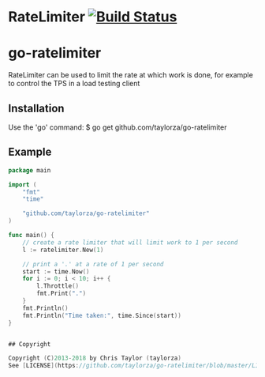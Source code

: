 # RateLimiter [![Build Status](https://travis-ci.org/taylorza/go-ratelimiter.svg?branch=master)](https://travis-ci.org/taylorza/go-ratelimiter)

# go-ratelimiter
RateLimiter can be used to limit the rate at which work is done, for example to control the TPS in a load testing client

## Installation
Use the 'go' command:
    $ go get github.com/taylorza/go-ratelimiter

## Example

```go
package main

import (
	"fmt"
	"time"

	"github.com/taylorza/go-ratelimiter"
)

func main() {
	// create a rate limiter that will limit work to 1 per second
	l := ratelimiter.New(1)

	// print a '.' at a rate of 1 per second
	start := time.Now()
	for i := 0; i < 10; i++ {
		l.Throttle()
		fmt.Print(".")
	}
	fmt.Println()
	fmt.Println("Time taken:", time.Since(start))
}


## Copyright

Copyright (C)2013-2018 by Chris Taylor (taylorza)
See [LICENSE](https://github.com/taylorza/go-ratelimiter/blob/master/LICENSE)